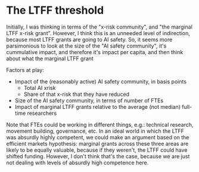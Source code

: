 # The LTFF threshold

Initially, I was thinking in terms of the "x-risk community", and "the marginal LTFF x-risk grant". However, I think this is an unneeded level of indirection, because most LTFF grants are going to AI safety. So, it seems more parsimonious to look at the size of the "AI safety community", it's cummulative impact, and therefore it's impact per capita, and then think about what the marginal LTFF grant 

Factors at play:

- Impact of the (reasonably active) AI safety community, in basis points
  - Total AI xrisk
  - Share of that x-risk that they have reduced
- Size of the AI safety community, in terms of number of FTEs
- Impact of marginal LTFF grants relative to the average (not median) full-time researchers

Note that FTEs could be working in different things, e.g.: technical research, movement building, governance, etc. In an ideal world in which the LTFF was absurdly highly competent, we could make an argument based on the efficient markets hypothesis: marginal grants across these three areas are likely to be equally valuable, because if they weren't, the LTFF could have shifted funding. However, I don't think that's the case, because we are just not dealing with levels of absurdly high competence here.
